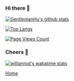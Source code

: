 ### Hi there 👋

<!--
**GentlemanHu/GentlemanHu** is a ✨ _special_ ✨ repository because its `README.md` (this file) appears on your GitHub profile.

Here are some ideas to get you started:

- 🔭 I’m currently working on ...
- 🌱 I’m currently learning ...
- 👯 I’m looking to collaborate on ...
- 🤔 I’m looking for help with ...
- 💬 Ask me about ...
- 📫 How to reach me: ...
- 😄 Pronouns: ...
- ⚡ Fun fact: ...
-->
[![GentlemanHu's github stats](https://github-readme-stats.vercel.app/api?username=gentlemanhu&count_private=true&theme=chartreuse-dark)](https://github.com/gentlemanhu/gentlemanhu)

[![Top Langs](https://github-readme-stats.vercel.app/api/top-langs/?username=gentlemanhu&layout=compact&theme=react)](https://github.com/gentlemanhu/gentlemanhu)

[![Page Views Count](https://badges.toozhao.com/badges/01EPBD86J4TB7RY1W3VF36YY4V/green.svg)](https://badges.toozhao.com/badges/01EPBD86J4TB7RY1W3VF36YY4V/green.svg "Get your own page views count badge on badges.toozhao.com")

### Cheers 👏

[![willianrod's wakatime stats](https://github-readme-stats.vercel.app/api/wakatime?username=gentlemanhu&theme=vue-dark)](https://github.com/gentlemanhu/gentlemanhu)

[Home](https://crushing.xyz)
